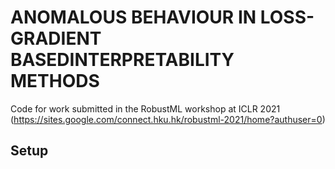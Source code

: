 # ANOMALOUS  BEHAVIOUR  IN  LOSS-GRADIENT  BASEDINTERPRETABILITY METHODS

Code for work submitted in the RobustML workshop at ICLR 2021 (https://sites.google.com/connect.hku.hk/robustml-2021/home?authuser=0)

## Setup
